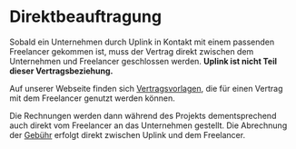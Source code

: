 # Direktbeauftragung

Sobald ein Unternehmen durch Uplink in Kontakt mit einem passenden Freelancer gekommen ist, muss der Vertrag direkt zwischen dem Unternehmen und Freelancer geschlossen werden. **Uplink ist nicht Teil dieser Vertragsbeziehung.**

Auf unserer Webseite finden sich [Vertragsvorlagen](https://uplink.tech/document-templates), die für einen Vertrag mit dem Freelancer genutzt werden können.

Die Rechnungen werden dann während des Projekts dementsprechend auch direkt vom Freelancer an das Unternehmen gestellt. Die Abrechnung der [Gebühr](../020-freelancers/090-our-fee.md) erfolgt direkt zwischen Uplink und dem Freelancer.
